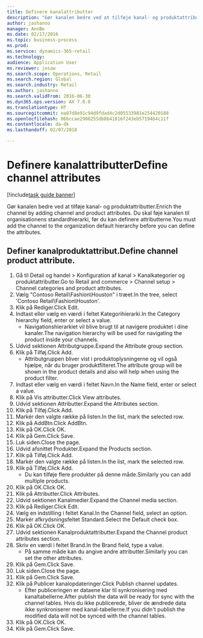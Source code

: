 ```yaml
--- 
title: Definere kanalattributter
description: "Gør kanalen bedre ved at tilføje kanal- og produktattributter."
author: jashanno
manager: AnnBe
ms.date: 02/17/2016
ms.topic: business-process
ms.prod: 
ms.service: dynamics-365-retail
ms.technology: 
audience: Application User
ms.reviewer: josaw
ms.search.scope: Operations, Retail
ms.search.region: Global
ms.search.industry: Retail
ms.author: jashanno
ms.search.validFrom: 2016-06-30
ms.dyn365.ops.version: AX 7.0.0
ms.translationtype: HT
ms.sourcegitcommit: ea07d8e91c94d9fdad4c2d05533981e254420188
ms.openlocfilehash: 06bccae2908255db8b41816f243eb57194b4c11f
ms.contentlocale: da-dk
ms.lasthandoff: 02/07/2018

---
```

# <a name="define-channel-attributes"></a><span data-ttu-id="03bf5-103">Definere kanalattributter</span><span class="sxs-lookup"><span data-stu-id="03bf5-103">Define channel attributes</span></span>

[!include[task guide banner](../includes/task-guide-banner.md)]

<span data-ttu-id="03bf5-104">Gør kanalen bedre ved at tilføje kanal- og produktattributter.</span><span class="sxs-lookup"><span data-stu-id="03bf5-104">Enrich the channel by adding channel and product attributes.</span></span> <span data-ttu-id="03bf5-105">Du skal føje kanalen til organisationens standardhierarki, før du kan definere attributterne.</span><span class="sxs-lookup"><span data-stu-id="03bf5-105">You must add the channel to the organization default hierarchy before you can define the attributes.</span></span>


## <a name="define-channel-product-attribute"></a><span data-ttu-id="03bf5-106">Definer kanalproduktattribut.</span><span class="sxs-lookup"><span data-stu-id="03bf5-106">Define channel product attribute.</span></span>
1. <span data-ttu-id="03bf5-107">Gå til Detail og handel > Konfiguration af kanal > Kanalkategorier og produktattributter.</span><span class="sxs-lookup"><span data-stu-id="03bf5-107">Go to Retail and commerce > Channel setup > Channel categories and product attributes.</span></span>
2. <span data-ttu-id="03bf5-108">Vælg "Contoso Retail\Fashion\Houston" i træet.</span><span class="sxs-lookup"><span data-stu-id="03bf5-108">In the tree, select 'Contoso Retail\Fashion\Houston'.</span></span>
3. <span data-ttu-id="03bf5-109">Klik på Rediger.</span><span class="sxs-lookup"><span data-stu-id="03bf5-109">Click Edit.</span></span>
4. <span data-ttu-id="03bf5-110">Indtast eller vælg en værdi i feltet Kategorihierarki.</span><span class="sxs-lookup"><span data-stu-id="03bf5-110">In the Category hierarchy field, enter or select a value.</span></span>
    * <span data-ttu-id="03bf5-111">Navigationshierarkiet vil blive brugt til at navigere produktet i dine kanaler.</span><span class="sxs-lookup"><span data-stu-id="03bf5-111">The navigation hierarchy will be used for navigating the product inside your channels.</span></span>  
5. <span data-ttu-id="03bf5-112">Udvid sektionen Attributgruppe.</span><span class="sxs-lookup"><span data-stu-id="03bf5-112">Expand the Attribute group section.</span></span>
6. <span data-ttu-id="03bf5-113">Klik på Tilføj.</span><span class="sxs-lookup"><span data-stu-id="03bf5-113">Click Add.</span></span>
    * <span data-ttu-id="03bf5-114">Attributgruppen bliver vist i produktoplysningerne og vil også hjælpe, når du bruger produktfilteret.</span><span class="sxs-lookup"><span data-stu-id="03bf5-114">The attribute group will be shown in the product details and also will help when using the product filter.</span></span>  
7. <span data-ttu-id="03bf5-115">Indtast eller vælg en værdi i feltet Navn.</span><span class="sxs-lookup"><span data-stu-id="03bf5-115">In the Name field, enter or select a value.</span></span>
8. <span data-ttu-id="03bf5-116">Klik på Vis attributter.</span><span class="sxs-lookup"><span data-stu-id="03bf5-116">Click View attributes.</span></span>
9. <span data-ttu-id="03bf5-117">Udvid sektionen Attributter.</span><span class="sxs-lookup"><span data-stu-id="03bf5-117">Expand the Attributes section.</span></span>
10. <span data-ttu-id="03bf5-118">Klik på Tilføj.</span><span class="sxs-lookup"><span data-stu-id="03bf5-118">Click Add.</span></span>
11. <span data-ttu-id="03bf5-119">Markér den valgte række på listen.</span><span class="sxs-lookup"><span data-stu-id="03bf5-119">In the list, mark the selected row.</span></span>
12. <span data-ttu-id="03bf5-120">Klik på AddBtn.</span><span class="sxs-lookup"><span data-stu-id="03bf5-120">Click AddBtn.</span></span>
13. <span data-ttu-id="03bf5-121">Klik på OK.</span><span class="sxs-lookup"><span data-stu-id="03bf5-121">Click OK.</span></span>
14. <span data-ttu-id="03bf5-122">Klik på Gem.</span><span class="sxs-lookup"><span data-stu-id="03bf5-122">Click Save.</span></span>
15. <span data-ttu-id="03bf5-123">Luk siden.</span><span class="sxs-lookup"><span data-stu-id="03bf5-123">Close the page.</span></span>
16. <span data-ttu-id="03bf5-124">Udvid afsnittet Produkter.</span><span class="sxs-lookup"><span data-stu-id="03bf5-124">Expand the Products section.</span></span>
17. <span data-ttu-id="03bf5-125">Klik på Tilføj.</span><span class="sxs-lookup"><span data-stu-id="03bf5-125">Click Add.</span></span>
18. <span data-ttu-id="03bf5-126">Markér den valgte række på listen.</span><span class="sxs-lookup"><span data-stu-id="03bf5-126">In the list, mark the selected row.</span></span>
19. <span data-ttu-id="03bf5-127">Klik på Tilføj.</span><span class="sxs-lookup"><span data-stu-id="03bf5-127">Click Add.</span></span>
    * <span data-ttu-id="03bf5-128">Du kan tilføje flere produkter på denne måde.</span><span class="sxs-lookup"><span data-stu-id="03bf5-128">Similarly you can add multiple products.</span></span>  
20. <span data-ttu-id="03bf5-129">Klik på OK.</span><span class="sxs-lookup"><span data-stu-id="03bf5-129">Click OK.</span></span>
21. <span data-ttu-id="03bf5-130">Klik på Attributter.</span><span class="sxs-lookup"><span data-stu-id="03bf5-130">Click Attributes.</span></span>
22. <span data-ttu-id="03bf5-131">Udvid sektionen Kanalmedier.</span><span class="sxs-lookup"><span data-stu-id="03bf5-131">Expand the Channel media section.</span></span>
23. <span data-ttu-id="03bf5-132">Klik på Rediger.</span><span class="sxs-lookup"><span data-stu-id="03bf5-132">Click Edit.</span></span>
24. <span data-ttu-id="03bf5-133">Vælg en indstilling i feltet Kanal.</span><span class="sxs-lookup"><span data-stu-id="03bf5-133">In the Channel field, select an option.</span></span>
25. <span data-ttu-id="03bf5-134">Markér afkrydsningsfeltet Standard.</span><span class="sxs-lookup"><span data-stu-id="03bf5-134">Select the Default check box.</span></span>
26. <span data-ttu-id="03bf5-135">Klik på OK.</span><span class="sxs-lookup"><span data-stu-id="03bf5-135">Click OK.</span></span>
27. <span data-ttu-id="03bf5-136">Udvid sektionen Kanalproduktattributter.</span><span class="sxs-lookup"><span data-stu-id="03bf5-136">Expand the Channel product attributes section.</span></span>
28. <span data-ttu-id="03bf5-137">Skriv en værdi i feltet Brand.</span><span class="sxs-lookup"><span data-stu-id="03bf5-137">In the Brand field, type a value.</span></span>
    * <span data-ttu-id="03bf5-138">På samme måde kan du angive andre attributter.</span><span class="sxs-lookup"><span data-stu-id="03bf5-138">Similarly you can set the other attributes.</span></span>  
29. <span data-ttu-id="03bf5-139">Klik på Gem.</span><span class="sxs-lookup"><span data-stu-id="03bf5-139">Click Save.</span></span>
30. <span data-ttu-id="03bf5-140">Luk siden.</span><span class="sxs-lookup"><span data-stu-id="03bf5-140">Close the page.</span></span>
31. <span data-ttu-id="03bf5-141">Klik på Gem.</span><span class="sxs-lookup"><span data-stu-id="03bf5-141">Click Save.</span></span>
32. <span data-ttu-id="03bf5-142">Klik på Publicer kanalopdateringer.</span><span class="sxs-lookup"><span data-stu-id="03bf5-142">Click Publish channel updates.</span></span>
    * <span data-ttu-id="03bf5-143">Efter publiceringen er dataene klar til synkronisering med kanaltabellerne.</span><span class="sxs-lookup"><span data-stu-id="03bf5-143">After publish the data will be ready for sync with the channel tables.</span></span> <span data-ttu-id="03bf5-144">Hvis du ikke publicerede, bliver de ændrede data ikke synkroniserer med kanal-tabellerne.</span><span class="sxs-lookup"><span data-stu-id="03bf5-144">If you didn't publish the modified data will not be synced with the channel tables.</span></span>  
33. <span data-ttu-id="03bf5-145">Klik på OK.</span><span class="sxs-lookup"><span data-stu-id="03bf5-145">Click OK.</span></span>
34. <span data-ttu-id="03bf5-146">Klik på Gem.</span><span class="sxs-lookup"><span data-stu-id="03bf5-146">Click Save.</span></span>


